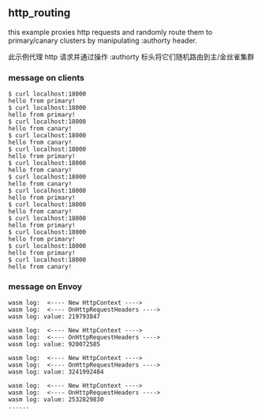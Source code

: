 ## http_routing

this example proxies http requests and randomly route them to primary/canary clusters by manipulating :authorty header.

此示例代理 http 请求并通过操作 :authorty 标头将它们随机路由到主/金丝雀集群

### message on clients
```shell
$ curl localhost:18000
hello from primary!
$ curl localhost:18000
hello from primary!
$ curl localhost:18000
hello from canary!
$ curl localhost:18000
hello from canary!
$ curl localhost:18000
hello from primary!
$ curl localhost:18000
hello from canary!
$ curl localhost:18000
hello from canary!
$ curl localhost:18000
hello from primary!
$ curl localhost:18000
hello from canary!
$ curl localhost:18000
hello from primary!
$ curl localhost:18000
hello from primary!
$ curl localhost:18000
hello from primary!
$ curl localhost:18000
hello from canary!

```

### message on Envoy

```shell
wasm log:  <---- New HttpContext ----> 
wasm log:  <---- OnHttpRequestHeaders ----> 
wasm log: value: 219793847

wasm log:  <---- New HttpContext ----> 
wasm log:  <---- OnHttpRequestHeaders ----> 
wasm log: value: 920072585

wasm log:  <---- New HttpContext ----> 
wasm log:  <---- OnHttpRequestHeaders ----> 
wasm log: value: 3241992484

wasm log:  <---- New HttpContext ----> 
wasm log:  <---- OnHttpRequestHeaders ----> 
wasm log: value: 2532829830
...... 
```








